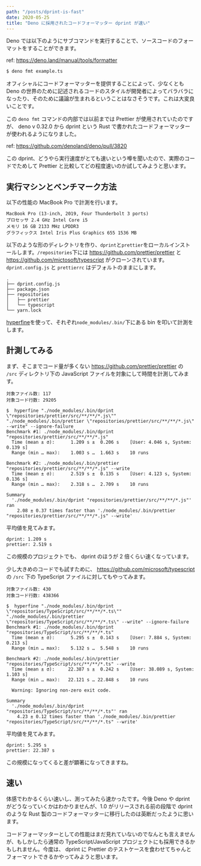 ```yaml
---
path: "/posts/dprint-is-fast"
date: 2020-05-25
title: "Deno に採用されたコードフォーマッター dprint が速い"
---
```


Deno では以下のようにサブコマンドを実行することで、ソースコードのフォーマットをすることができます。

ref: https://deno.land/manual/tools/formatter

```sh
$ deno fmt example.ts
```

オフィシャルにコードフォーマッターを提供することによって、少なくとも Deno の世界のために記述されるコードのスタイルが開発者によってバラバラになったり、そのために議論が生まれるということはなさそうです。これは大変良いことです。

この `deno fmt` コマンドの内部では以前までは Prettier が使用されていたのですが、 deno v 0.32.0 から dprint という Rust で書かれたコードフォーマッターが使われるようになりました。

ref: https://github.com/denoland/deno/pull/3820

この dprint、どうやら実行速度がとても速いという噂を聞いたので、実際のコードでためして Prettier と比較してどの程度速いのか試してみようと思います。

## 実行マシンとベンチマーク方法

以下の性能の MacBook Pro で計測を行います。

```
MacBook Pro (13-inch, 2019, Four Thunderbolt 3 ports)
プロセッサ 2.4 GHz Intel Core i5
メモリ 16 GB 2133 MHz LPDDR3
グラフィックス Intel Iris Plus Graphics 655 1536 MB
```

以下のような形のディレクトリを作り、`dprint`と`prettier`をローカルインストールします。`/repositories`下には https://github.com/prettier/prettier と https://github.com/mictosoft/typescript がクローンされています。`dprint.config.js` と `prettierrc` はデフォルトのままにします。

```
.
├── dprint.config.js
├── package.json
├── repositories
│   ├── prettier
│   └── typescript
└── yarn.lock
```

[hyperfine](https://github.com/sharkdp/hyperfine)を使って、それぞれ`node_modules/.bin/`下にある bin を叩いて計測をします。

## 計測してみる

まず、そこまでコード量が多くない https://github.com/prettier/prettier の `/src` ディレクトリ下の JavaScript ファイルを対象にして時間を計測してみます。

```
対象ファイル数: 117
対象コード行数: 29205
```

```
$  hyperfine "./node_modules/.bin/dprint \"repositories/prettier/src/**/**/*.js\"" "./node_modules/.bin/prettier \"repositories/prettier/src/**/**/*.js\" --write" --ignore-failure
Benchmark #1: ./node_modules/.bin/dprint "repositories/prettier/src/**/**/*.js"
  Time (mean ± σ):      1.209 s ±  0.206 s    [User: 4.046 s, System: 0.139 s]
  Range (min … max):    1.003 s …  1.663 s    10 runs

Benchmark #2: ./node_modules/.bin/prettier "repositories/prettier/src/**/**/*.js" --write
  Time (mean ± σ):      2.519 s ±  0.135 s    [User: 4.123 s, System: 0.136 s]
  Range (min … max):    2.318 s …  2.709 s    10 runs

Summary
  './node_modules/.bin/dprint "repositories/prettier/src/**/**/*.js"' ran
    2.08 ± 0.37 times faster than './node_modules/.bin/prettier "repositories/prettier/src/**/**/*.js" --write'
```

平均値を見てみます。

```
dprint: 1.209 s
prettier: 2.519 s
```

この規模のプロジェクトでも、 dprint のほうが 2 倍くらい速くなっています。

少し大きめのコードでも試すために、 https://github.com/microsoft/typescript の `/src` 下の TypeScript ファイルに対してもやってみます。

```
対象ファイル数: 430
対象コード行数: 438366
```

```
$  hyperfine "./node_modules/.bin/dprint \"repositories/TypeScript/src/**/**/*.ts\"" "./node_modules/.bin/prettier \"repositories/TypeScript/src/**/**/*.ts\" --write" --ignore-failure
Benchmark #1: ./node_modules/.bin/dprint "repositories/TypeScript/src/**/**/*.ts"
  Time (mean ± σ):      5.295 s ±  0.143 s    [User: 7.884 s, System: 0.213 s]
  Range (min … max):    5.132 s …  5.548 s    10 runs

Benchmark #2: ./node_modules/.bin/prettier "repositories/TypeScript/src/**/**/*.ts" --write
  Time (mean ± σ):     22.387 s ±  0.242 s    [User: 38.089 s, System: 1.103 s]
  Range (min … max):   22.121 s … 22.848 s    10 runs

  Warning: Ignoring non-zero exit code.

Summary
  './node_modules/.bin/dprint "repositories/TypeScript/src/**/**/*.ts"' ran
    4.23 ± 0.12 times faster than './node_modules/.bin/prettier "repositories/TypeScript/src/**/**/*.ts" --write'
```

平均値を見てみます。

```
dprint: 5.295 s
prettier: 22.387 s
```

この規模になってくると差が顕著になってきますね。

## 速い

体感でわかるくらい速いし、測ってみたら速かったです。今後 Deno や dprint がどうなっていくかはわかりませんが、1.0 がリリースされる前の段階で dprint のような Rust 製のコードフォーマッターに移行したのは英断だったように思います。

コードフォーマッターとしての性能はまだ見れていないのでなんとも言えませんが、もしかしたら通常の TypeScript/JavaScript プロジェクトにも採用できるかもしれません。今度は、 dprint に Prettier のテストケースを食わせてちゃんとフォーマットできるかやってみようと思います。
